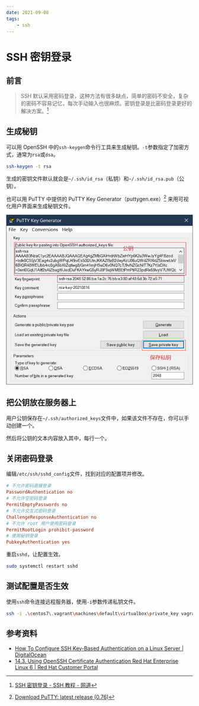 ```yaml
---
date: 2021-09-08
tags:
    - ssh
---
```


# SSH 密钥登录

## 前言

> SSH 默认采用密码登录，这种方法有很多缺点，简单的密码不安全，复杂的密码不容易记忆，每次手动输入也很麻烦。密钥登录是比密码登录更好的解决方案。[^1]

<!-- more -->

## 生成秘钥

可以用 OpenSSH 中的`ssh-keygen`命令行工具来生成秘钥。`-t`参数指定了加密方式，通常为`rsa`或`dsa`。

```bash
ssh-keygen -t rsa
```

生成的密钥文件默认就会是`~/.ssh/id_rsa`（私钥）和`~/.ssh/id_rsa.pub`（公钥）。

也可以用 PuTTY 中提供的 PuTTY Key Generator（puttygen.exe）[^2] 来用可视化用户界面来生成秘钥文件。

![image-20210816230720070](./ssh-certificate-authentication.assets/image-20210816230720070.png)

## 把公钥放在服务器上

用户公钥保存在`~/.ssh/authorized_keys`文件中，如果该文件不存在，你可以手动创建一个。

然后将公钥的文本内容放入其中，每行一个。

## 关闭密码登录

编辑`/etc/ssh/sshd_config`文件，找到对应的配置项并修改。

```ini
# 不允许密码直接登录
PasswordAuthentication no
# 不允许空密码登录
PermitEmptyPasswords no
# 不允许交互式密码登录
ChallengeResponseAuthentication no
# 不允许 root 用户使用密码登录
PermitRootLogin prohibit-password
# 使用秘钥登录
PubkeyAuthentication yes
```

重启`sshd`，让配置生效。

```bash
sudo systemctl restart sshd
```

## 测试配置是否生效

使用`ssh`命令连接远程服务器，使用`-i`参数传递私钥文件。

```bash
ssh -i .\centos7\.vagrant\machines\default\virtualbox\private_key vagrant@192.168.33.12
```

## 参考资料

- [How To Configure SSH Key-Based Authentication on a Linux Server | DigitalOcean](https://www.digitalocean.com/community/tutorials/how-to-configure-ssh-key-based-authentication-on-a-linux-server)
- [14.3. Using OpenSSH Certificate Authentication Red Hat Enterprise Linux 6 | Red Hat Customer Portal](https://access.redhat.com/documentation/en-us/red_hat_enterprise_linux/6/html/deployment_guide/sec-using_openssh_certificate_authentication)

[^1]: [SSH 密钥登录 - SSH 教程 - 网道](https://wangdoc.com/ssh/key.html)
[^2]: [Download PuTTY: latest release (0.76)](https://www.chiark.greenend.org.uk/~sgtatham/putty/latest.html)

